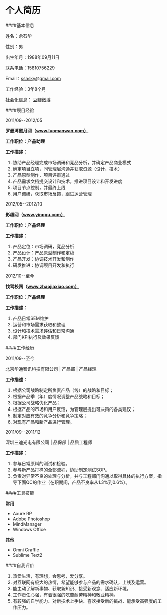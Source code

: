 个人简历
===

####基本信息

姓名：佘石华

性别：男

出生年月：1988年09月11日

联系电话：15810756229

Email：<sshsky@gmail.com>

工作经验：3年8个月

社会化信息： [豆瓣](http://www.douban.com/people/shehua/)[微博](http://weibo.com/337167666)

####项目经验

2011/09--2012/05

**罗曼湾蜜月网（www.luomanwan.com）**

**工作职位：产品助理**

**工作描述：**

1. 协助产品经理完成市场调研和竞品分析，并确定产品商业模式
2. 确定项目立项，同管理层沟通并获取资源（设计、技术）
3. 产品原型制作，项目评审通过
4. 产品需求文档提交设计和技术，推进项目设计和开发进度
5. 项目节点控制，并最终上线
6. 用户调研，获取市场反馈，跟进运营管理

2012/05--2012/10

**影趣网（www.yingqu.com）**

**工作职位：产品经理**

**工作描述：**

1. 产品定位：市场调研，竞品分析
2. 产品设计：产品原型制作和定稿
3. 产品开发：协调技术开发和制作
4. 研发推进：协调项目开发和执行

2012/10--至今

**找驾校网（www.zhaojiaxiao.com）**

**工作职位：产品经理**

**工作描述：**

1. 产品日常SEM维护
2. 运营和市场需求获取和整理
3. 设计和技术需求评估和日常沟通
4. 部门KPI执行及效果反馈

####工作经历

2011/09--至今

北京华通智讯科技有限公司 | 产品部 | 产品经理  

**工作描述：**

1. 根据公司战略制定所负责产品（线）的战略和目标； 
2. 根据产品季（年）度情况调整产品战略和目标； 
3. 根据公司战略优化产品； 
4. 根据产品的市场和用户反馈，为管理层提出可决策的各类建议； 
5. 制定对应有效的竞争分析和竞争策略； 
6. 对现有产品和新产品进行管理。

2011/09--2011/12

深圳三迪光电有限公司 | 品保部 | 品质工程师  

**工作描述：**

1. 参与日常原料的测试和检验。 
2. 参与新产品打样的全部流程，协助制定测试SOP。
3. 负责对异常不良的处理与分析，并与工程部门沟通以取得具体的执行方案，指导下面QC的作业（在职期间，产品不良率从1.3%到0.6%）。

####工具技能

**常用**

* Axure RP     
* Adobe Photoshop
* MindManager
* Windows Office

**其他**

* Omni Graffle
* Sublime Text2 


####自我评价

1. 热爱生活，有理想，会思考，爱分享。 
2. 对互联网有极大的热情，希望能够参与产品的需求确认，上线及运营。 
3. 能主动了解新事物、获取新知识、接受新观念、适应新环境。 
4. 工作责任心强，有着很强的吃苦耐劳精神和敬业精神。 
5. 有较强的自学能力、对新技术上手快、喜欢接受新的挑战、能承受高强度的工作压力。

